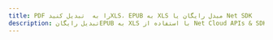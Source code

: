 ---title: PDF را به  تبدیل کنیدXLS، EPUB به XLS مبدل رایگان یا Net SDKdescription: تبدیل رایگانEPUB به XLS با استفاده از Net Cloud APIs & SDK همچنین اسناد PDF را در Cloud ایجاد، ویرایش و رندر کنید.---